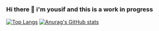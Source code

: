 ### Hi there 👋 i'm yousif and this is a work in progress 

<!--
**antidotee/antidotee** is a ✨ _special_ ✨ repository because its `README.md` (this file) appears on your GitHub profile.

Here are some ideas to get you started:

- 🔭 I’m currently working on ...
- 🌱 I’m currently learning ...
- 👯 I’m looking to collaborate on ...
- 🤔 I’m looking for help with ...
- 💬 Ask me about ...
- 📫 How to reach me: ...
- ⚡ Fun fact: ...
-->
[![Top Langs](https://github-readme-stats.vercel.app/api/top-langs/?username=antidotee&theme=tokyonight)](https://github.com/antidotee/github-readme-stats)
[![Anurag's GitHub stats](https://github-readme-stats.vercel.app/api?username=antidotee&count_private=trueshow_icons=true&theme=tokyonight)](https://github.com/anuraghazra/github-readme-stats)


